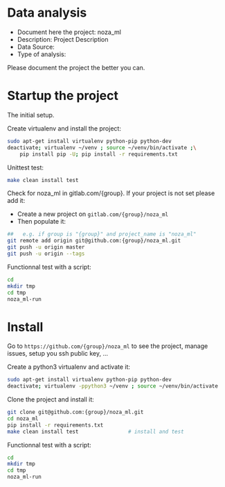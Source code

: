 # Data analysis
- Document here the project: noza_ml
- Description: Project Description
- Data Source:
- Type of analysis:

Please document the project the better you can.

# Startup the project

The initial setup.

Create virtualenv and install the project:
```bash
sudo apt-get install virtualenv python-pip python-dev
deactivate; virtualenv ~/venv ; source ~/venv/bin/activate ;\
    pip install pip -U; pip install -r requirements.txt
```

Unittest test:
```bash
make clean install test
```

Check for noza_ml in gitlab.com/{group}.
If your project is not set please add it:

- Create a new project on `gitlab.com/{group}/noza_ml`
- Then populate it:

```bash
##   e.g. if group is "{group}" and project_name is "noza_ml"
git remote add origin git@github.com:{group}/noza_ml.git
git push -u origin master
git push -u origin --tags
```

Functionnal test with a script:

```bash
cd
mkdir tmp
cd tmp
noza_ml-run
```

# Install

Go to `https://github.com/{group}/noza_ml` to see the project, manage issues,
setup you ssh public key, ...

Create a python3 virtualenv and activate it:

```bash
sudo apt-get install virtualenv python-pip python-dev
deactivate; virtualenv -ppython3 ~/venv ; source ~/venv/bin/activate
```

Clone the project and install it:

```bash
git clone git@github.com:{group}/noza_ml.git
cd noza_ml
pip install -r requirements.txt
make clean install test                # install and test
```
Functionnal test with a script:

```bash
cd
mkdir tmp
cd tmp
noza_ml-run
```

